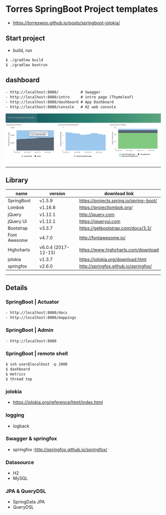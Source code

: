 # Torres SpringBoot Project templates
- https://torreswoo.github.io/posts/springboot-jolokia/

## Start project
- build, run
```
$ ./gradlew build
$ ./gradlew bootrun
```
## dashboard
```
- http://localhost:8080/          # Swagger
- http://localhost:8080/intro     # intro page (Thymeleaf)
- http://localhost:8080/dashboard # App Dashboard
- http://localhost:8080/console   # H2 web console
```
![springboot-jolokia-dashboard](/docs/images/dashboard01.png)


---
## Library
| name | version  | download link |
| --- | --- | --- |
| SpringBoot | v1.5.9 | https://projects.spring.io/spring-boot/ |
| Lombok | v1.16.8 | https://projectlombok.org/ |
| jQuery | v1.12.1 | http://jquery.com | 
| jQuery UI | v1.12.1 | https://jqueryui.com |
| Bootstrap | v3.3.7 | https://getbootstrap.com/docs/3.3/ |
| Font Awesome | v4.7.0 | http://fontawesome.io/ |
| Highcharts | v6.0.4 (2017-12-15) | https://www.highcharts.com/download |
| jolokia | v1.3.7 | https://jolokia.org/download.html |
| springfox | v2.6.0 | http://springfox.github.io/springfox/ |

---
## Details

### SpringBoot | Actuator
```
- http://localhost:8080/docs
- http://localhost:8080/mappings
```
### SpringBoot | Admin
```
- http://localhost:8080
```
### SpringBoot | remote shell
```
$ ssh user@localhost -p 2000 
$ dashboard 
$ metrics
$ thread top
```
### jolokia
- https://jolokia.org/reference/html/index.html

### logging
- logback

### Swagger & springfox
- springfox :http://springfox.github.io/springfox/

### Datasource
- H2
- MySQL

### JPA & QueryDSL
- SpringData JPA
- QueryDSL


